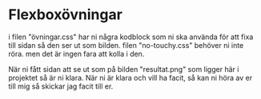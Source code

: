 # Flexboxövningar

i filen "övningar.css" har ni några kodblock som ni ska använda för att fixa till sidan så den ser ut som bilden.
filen "no-touchy.css" behöver ni inte röra. men det är ingen fara att kolla i den.

När ni fått sidan att se ut som på bilden "resultat.png" som ligger här i projektet så är ni klara. 
När ni är klara och vill ha facit, så kan ni höra av er till mig så skickar jag facit till er.
